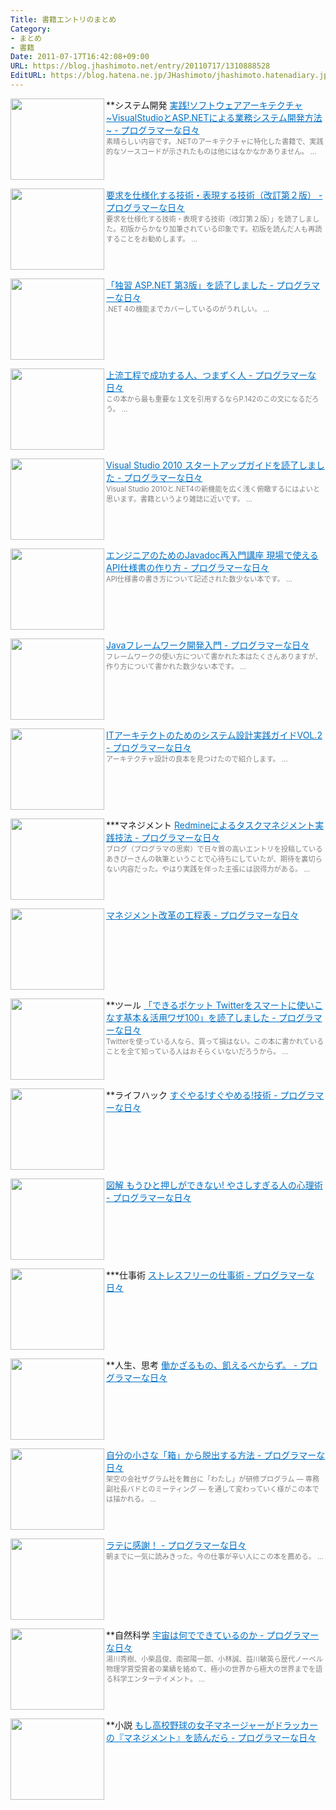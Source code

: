 ```yaml
---
Title: 書籍エントリのまとめ
Category:
- まとめ
- 書籍
Date: 2011-07-17T16:42:08+09:00
URL: https://blog.jhashimoto.net/entry/20110717/1310888528
EditURL: https://blog.hatena.ne.jp/JHashimoto/jhashimoto.hatenadiary.jp/atom/entry/12921228815717257484
---
```


**システム開発
<a href="http://jhashimoto.hatenadiary.jp/entry/20121103/1361917282" target="_blank" rel="nofollow"><img class="alignleft" align="left" border="0" src="http://capture.heartrails.com/150x130/shadow?http://jhashimoto.hatenadiary.jp/entry/20121103/1361917282" alt="" width="150" height="130" /></a><a style="color:#0070C5;" href="http://jhashimoto.hatenadiary.jp/entry/20121103/1361917282" target="_blank" rel="nofollow">実践!ソフトウェアアーキテクチャ ~VisualStudioとASP.NETによる業務システム開発方法~ - プログラマーな日々</a><a href="http://b.hatena.ne.jp/entry/http://jhashimoto.hatenadiary.jp/entry/20121103/1361917282" target="_blank"><img border="0" src="http://b.hatena.ne.jp/entry/image/http://jhashimoto.hatenadiary.jp/entry/20121103/1361917282" alt="" /></a><br><span style="color: #808080;font-size: 80%;">素晴らしい内容です。.NETのアーキテクチャに特化した書籍で、実践的なソースコードが示されたものは他にはなかなかありません。 ...</span><br style="clear:both;" />

<a href="http://jhashimoto.hatenadiary.jp/entry/20120123/1327313734" target="_blank" rel="nofollow"><img class="alignleft" align="left" border="0" src="http://capture.heartrails.com/150x130/shadow?http://jhashimoto.hatenadiary.jp/entry/20120123/1327313734" alt="" width="150" height="130" /></a><a style="color:#0070C5;" href="http://jhashimoto.hatenadiary.jp/entry/20120123/1327313734" target="_blank" rel="nofollow">要求を仕様化する技術・表現する技術（改訂第２版） - プログラマーな日々</a><a href="http://b.hatena.ne.jp/entry/http://jhashimoto.hatenadiary.jp/entry/20120123/1327313734" target="_blank"><img border="0" src="http://b.hatena.ne.jp/entry/image/http://jhashimoto.hatenadiary.jp/entry/20120123/1327313734" alt="" /></a><br><span style="color: #808080;font-size: 80%;">要求を仕様化する技術・表現する技術（改訂第２版）」を読了しました。初版からかなり加筆されている印象です。初版を読んだ人も再読することをお勧めします。 ...</span><br style="clear:both;" />

<a href="http://jhashimoto.hatenadiary.jp/entry/20111010/1318414905" target="_blank" rel="nofollow"><img class="alignleft" align="left" border="0" src="http://capture.heartrails.com/150x130/shadow?http://jhashimoto.hatenadiary.jp/entry/20111010/1318414905" alt="" width="150" height="130" /></a><a style="color:#0070C5;" href="http://jhashimoto.hatenadiary.jp/entry/20111010/1318414905" target="_blank" rel="nofollow">「独習 ASP.NET 第3版」を読了しました - プログラマーな日々</a><a href="http://b.hatena.ne.jp/entry/http://jhashimoto.hatenadiary.jp/entry/20111010/1318414905" target="_blank"><img border="0" src="http://b.hatena.ne.jp/entry/image/http://jhashimoto.hatenadiary.jp/entry/20111010/1318414905" alt="" /></a><br><span style="color: #808080;font-size: 80%;">.NET 4の機能までカバーしているのがうれしい。 ...</span><br style="clear:both;" />

<a href="http://jhashimoto.hatenadiary.jp/entry/20110717/1310884054" target="_blank" rel="nofollow"><img class="alignleft" align="left" border="0" src="http://capture.heartrails.com/150x130/shadow?http://jhashimoto.hatenadiary.jp/entry/20110717/1310884054" alt="" width="150" height="130" /></a><a style="color:#0070C5;" href="http://jhashimoto.hatenadiary.jp/entry/20110717/1310884054" target="_blank" rel="nofollow">上流工程で成功する人、つまずく人 - プログラマーな日々</a><a href="http://b.hatena.ne.jp/entry/http://jhashimoto.hatenadiary.jp/entry/20110717/1310884054" target="_blank"><img border="0" src="http://b.hatena.ne.jp/entry/image/http://jhashimoto.hatenadiary.jp/entry/20110717/1310884054" alt="" /></a><br><span style="color: #808080;font-size: 80%;">この本から最も重要な１文を引用するならP.142のこの文になるだろう。 ...</span><br style="clear:both;" />

<a href="http://jhashimoto.hatenadiary.jp/entry/20110602/1307081188" target="_blank" rel="nofollow"><img class="alignleft" align="left" border="0" src="http://capture.heartrails.com/150x130/shadow?http://jhashimoto.hatenadiary.jp/entry/20110602/1307081188" alt="" width="150" height="130" /></a><a style="color:#0070C5;" href="http://jhashimoto.hatenadiary.jp/entry/20110602/1307081188" target="_blank" rel="nofollow">Visual Studio 2010 スタートアップガイドを読了しました - プログラマーな日々</a><a href="http://b.hatena.ne.jp/entry/http://jhashimoto.hatenadiary.jp/entry/20110602/1307081188" target="_blank"><img border="0" src="http://b.hatena.ne.jp/entry/image/http://jhashimoto.hatenadiary.jp/entry/20110602/1307081188" alt="" /></a><br><span style="color: #808080;font-size: 80%;">Visual Studio 2010と.NET4の新機能を広く浅く俯瞰するにはよいと思います。書籍というより雑誌に近いです。 ...</span><br style="clear:both;" />

<a href="http://jhashimoto.hatenadiary.jp/entry/20110421/1304499257" target="_blank" rel="nofollow"><img class="alignleft" align="left" border="0" src="http://capture.heartrails.com/150x130/shadow?http://jhashimoto.hatenadiary.jp/entry/20110421/1304499257" alt="" width="150" height="130" /></a><a style="color:#0070C5;" href="http://jhashimoto.hatenadiary.jp/entry/20110421/1304499257" target="_blank" rel="nofollow">エンジニアのためのJavadoc再入門講座 現場で使えるAPI仕様書の作り方 - プログラマーな日々</a><a href="http://b.hatena.ne.jp/entry/http://jhashimoto.hatenadiary.jp/entry/20110421/1304499257" target="_blank"><img border="0" src="http://b.hatena.ne.jp/entry/image/http://jhashimoto.hatenadiary.jp/entry/20110421/1304499257" alt="" /></a><br><span style="color: #808080;font-size: 80%;">API仕様書の書き方について記述された数少ない本です。 ...</span><br style="clear:both;" />

<a href="http://jhashimoto.hatenadiary.jp/entry/20110420/1304409801" target="_blank" rel="nofollow"><img class="alignleft" align="left" border="0" src="http://capture.heartrails.com/150x130/shadow?http://jhashimoto.hatenadiary.jp/entry/20110420/1304409801" alt="" width="150" height="130" /></a><a style="color:#0070C5;" href="http://jhashimoto.hatenadiary.jp/entry/20110420/1304409801" target="_blank" rel="nofollow">Javaフレームワーク開発入門 - プログラマーな日々</a><a href="http://b.hatena.ne.jp/entry/http://jhashimoto.hatenadiary.jp/entry/20110420/1304409801" target="_blank"><img border="0" src="http://b.hatena.ne.jp/entry/image/http://jhashimoto.hatenadiary.jp/entry/20110420/1304409801" alt="" /></a><br><span style="color: #808080;font-size: 80%;">フレームワークの使い方について書かれた本はたくさんありますが、作り方について書かれた数少ない本です。 ...</span><br style="clear:both;" />

<a href="http://jhashimoto.hatenadiary.jp/entry/20110419/1304066574" target="_blank" rel="nofollow"><img class="alignleft" align="left" border="0" src="http://capture.heartrails.com/150x130/shadow?http://jhashimoto.hatenadiary.jp/entry/20110419/1304066574" alt="" width="150" height="130" /></a><a style="color:#0070C5;" href="http://jhashimoto.hatenadiary.jp/entry/20110419/1304066574" target="_blank" rel="nofollow">ITアーキテクトのためのシステム設計実践ガイドVOL.2 - プログラマーな日々</a><a href="http://b.hatena.ne.jp/entry/http://jhashimoto.hatenadiary.jp/entry/20110419/1304066574" target="_blank"><img border="0" src="http://b.hatena.ne.jp/entry/image/http://jhashimoto.hatenadiary.jp/entry/20110419/1304066574" alt="" /></a><br><span style="color: #808080;font-size: 80%;">アーキテクチャ設計の良本を見つけたので紹介します。  ...</span><br style="clear:both;" />

***マネジメント
<a href="http://jhashimoto.hatenadiary.jp/entry/20101128/1290969498" target="_blank" rel="nofollow"><img class="alignleft" align="left" border="0" src="http://capture.heartrails.com/150x130/shadow?http://jhashimoto.hatenadiary.jp/entry/20101128/1290969498" alt="" width="150" height="130" /></a><a style="color:#0070C5;" href="http://jhashimoto.hatenadiary.jp/entry/20101128/1290969498" target="_blank" rel="nofollow">Redmineによるタスクマネジメント実践技法 - プログラマーな日々</a><a href="http://b.hatena.ne.jp/entry/http://jhashimoto.hatenadiary.jp/entry/20101128/1290969498" target="_blank"><img border="0" src="http://b.hatena.ne.jp/entry/image/http://jhashimoto.hatenadiary.jp/entry/20101128/1290969498" alt="" /></a><br><span style="color: #808080;font-size: 80%;">ブログ（プログラマの思索）で日々質の高いエントリを投稿しているあきぴーさんの執筆ということで心待ちにしていたが、期待を裏切らない内容だった。やはり実践を伴った主張には説得力がある。 ...</span><br style="clear:both;" />

<a href="http://jhashimoto.hatenadiary.jp/entry/20101213/1292233792" target="_blank" rel="nofollow"><img class="alignleft" align="left" border="0" src="http://capture.heartrails.com/150x130/shadow?http://jhashimoto.hatenadiary.jp/entry/20101213/1292233792" alt="" width="150" height="130" /></a><a style="color:#0070C5;" href="http://jhashimoto.hatenadiary.jp/entry/20101213/1292233792" target="_blank" rel="nofollow">マネジメント改革の工程表 - プログラマーな日々</a><a href="http://b.hatena.ne.jp/entry/http://jhashimoto.hatenadiary.jp/entry/20101213/1292233792" target="_blank"><img border="0" src="http://b.hatena.ne.jp/entry/image/http://jhashimoto.hatenadiary.jp/entry/20101213/1292233792" alt="" /></a><br style="clear:both;" />

**ツール
<a href="http://jhashimoto.hatenadiary.jp/entry/20120103/1326321436" target="_blank" rel="nofollow"><img class="alignleft" align="left" border="0" src="http://capture.heartrails.com/150x130/shadow?http://jhashimoto.hatenadiary.jp/entry/20120103/1326321436" alt="" width="150" height="130" /></a><a style="color:#0070C5;" href="http://jhashimoto.hatenadiary.jp/entry/20120103/1326321436" target="_blank" rel="nofollow">「できるポケット Twitterをスマートに使いこなす基本＆活用ワザ100」を読了しました - プログラマーな日々</a><a href="http://b.hatena.ne.jp/entry/http://jhashimoto.hatenadiary.jp/entry/20120103/1326321436" target="_blank"><img border="0" src="http://b.hatena.ne.jp/entry/image/http://jhashimoto.hatenadiary.jp/entry/20120103/1326321436" alt="" /></a><br><span style="color: #808080;font-size: 80%;">Twitterを使っている人なら、買って損はない。この本に書かれていることを全て知っている人はおそらくいないだろうから。 ...</span><br style="clear:both;" />

**ライフハック
<a href="http://jhashimoto.hatenadiary.jp/entry/20101212/1292113212" target="_blank" rel="nofollow"><img class="alignleft" align="left" border="0" src="http://capture.heartrails.com/150x130/shadow?http://jhashimoto.hatenadiary.jp/entry/20101212/1292113212" alt="" width="150" height="130" /></a><a style="color:#0070C5;" href="http://jhashimoto.hatenadiary.jp/entry/20101212/1292113212" target="_blank" rel="nofollow">すぐやる!すぐやめる!技術 - プログラマーな日々</a><a href="http://b.hatena.ne.jp/entry/http://jhashimoto.hatenadiary.jp/entry/20101212/1292113212" target="_blank"><img border="0" src="http://b.hatena.ne.jp/entry/image/http://jhashimoto.hatenadiary.jp/entry/20101212/1292113212" alt="" /></a><br style="clear:both;" />

<a href="http://jhashimoto.hatenadiary.jp/entry/20101225/1293253620" target="_blank" rel="nofollow"><img class="alignleft" align="left" border="0" src="http://capture.heartrails.com/150x130/shadow?http://jhashimoto.hatenadiary.jp/entry/20101225/1293253620" alt="" width="150" height="130" /></a><a style="color:#0070C5;" href="http://jhashimoto.hatenadiary.jp/entry/20101225/1293253620" target="_blank" rel="nofollow">図解 もうひと押しができない! やさしすぎる人の心理術 - プログラマーな日々</a><a href="http://b.hatena.ne.jp/entry/http://jhashimoto.hatenadiary.jp/entry/20101225/1293253620" target="_blank"><img border="0" src="http://b.hatena.ne.jp/entry/image/http://jhashimoto.hatenadiary.jp/entry/20101225/1293253620" alt="" /></a><br style="clear:both;" />

***仕事術
<a href="http://jhashimoto.hatenadiary.jp/entry/20101210/1291947242" target="_blank" rel="nofollow"><img class="alignleft" align="left" border="0" src="http://capture.heartrails.com/150x130/shadow?http://jhashimoto.hatenadiary.jp/entry/20101210/1291947242" alt="" width="150" height="130" /></a><a style="color:#0070C5;" href="http://jhashimoto.hatenadiary.jp/entry/20101210/1291947242" target="_blank" rel="nofollow">ストレスフリーの仕事術 - プログラマーな日々</a><a href="http://b.hatena.ne.jp/entry/http://jhashimoto.hatenadiary.jp/entry/20101210/1291947242" target="_blank"><img border="0" src="http://b.hatena.ne.jp/entry/image/http://jhashimoto.hatenadiary.jp/entry/20101210/1291947242" alt="" /></a><br style="clear:both;" />

**人生、思考
<a href="http://jhashimoto.hatenadiary.jp/entry/20110218/1297995646" target="_blank" rel="nofollow"><img class="alignleft" align="left" border="0" src="http://capture.heartrails.com/150x130/shadow?http://jhashimoto.hatenadiary.jp/entry/20110218/1297995646" alt="" width="150" height="130" /></a><a style="color:#0070C5;" href="http://jhashimoto.hatenadiary.jp/entry/20110218/1297995646" target="_blank" rel="nofollow">働かざるもの、飢えるべからず。 - プログラマーな日々</a><a href="http://b.hatena.ne.jp/entry/http://jhashimoto.hatenadiary.jp/entry/20110218/1297995646" target="_blank"><img border="0" src="http://b.hatena.ne.jp/entry/image/http://jhashimoto.hatenadiary.jp/entry/20110218/1297995646" alt="" /></a><br style="clear:both;" />

<a href="http://jhashimoto.hatenadiary.jp/entry/20120201/1328097013" target="_blank" rel="nofollow"><img class="alignleft" align="left" border="0" src="http://capture.heartrails.com/150x130/shadow?http://jhashimoto.hatenadiary.jp/entry/20120201/1328097013" alt="" width="150" height="130" /></a><a style="color:#0070C5;" href="http://jhashimoto.hatenadiary.jp/entry/20120201/1328097013" target="_blank" rel="nofollow">自分の小さな「箱」から脱出する方法 - プログラマーな日々</a><a href="http://b.hatena.ne.jp/entry/http://jhashimoto.hatenadiary.jp/entry/20120201/1328097013" target="_blank"><img border="0" src="http://b.hatena.ne.jp/entry/image/http://jhashimoto.hatenadiary.jp/entry/20120201/1328097013" alt="" /></a><br><span style="color: #808080;font-size: 80%;">架空の会社ザグラム社を舞台に「わたし」が研修プログラム ― 専務副社長バドとのミーティング ― を通して変わっていく様がこの本では描かれる。  ...</span><br style="clear:both;" />

<a href="http://jhashimoto.hatenadiary.jp/entry/20101121/1290367936" target="_blank" rel="nofollow"><img class="alignleft" align="left" border="0" src="http://capture.heartrails.com/150x130/shadow?http://jhashimoto.hatenadiary.jp/entry/20101121/1290367936" alt="" width="150" height="130" /></a><a style="color:#0070C5;" href="http://jhashimoto.hatenadiary.jp/entry/20101121/1290367936" target="_blank" rel="nofollow">ラテに感謝！ - プログラマーな日々</a><a href="http://b.hatena.ne.jp/entry/http://jhashimoto.hatenadiary.jp/entry/20101121/1290367936" target="_blank"><img border="0" src="http://b.hatena.ne.jp/entry/image/http://jhashimoto.hatenadiary.jp/entry/20101121/1290367936" alt="" /></a><br><span style="color: #808080;font-size: 80%;">朝までに一気に読みきった。今の仕事が辛い人にこの本を薦める。 ...</span><br style="clear:both;" />

**自然科学
<a href="http://jhashimoto.hatenadiary.jp/entry/20110702/1309595245" target="_blank" rel="nofollow"><img class="alignleft" align="left" border="0" src="http://capture.heartrails.com/150x130/shadow?http://jhashimoto.hatenadiary.jp/entry/20110702/1309595245" alt="" width="150" height="130" /></a><a style="color:#0070C5;" href="http://jhashimoto.hatenadiary.jp/entry/20110702/1309595245" target="_blank" rel="nofollow">宇宙は何でできているのか - プログラマーな日々</a><a href="http://b.hatena.ne.jp/entry/http://jhashimoto.hatenadiary.jp/entry/20110702/1309595245" target="_blank"><img border="0" src="http://b.hatena.ne.jp/entry/image/http://jhashimoto.hatenadiary.jp/entry/20110702/1309595245" alt="" /></a><br><span style="color: #808080;font-size: 80%;">湯川秀樹、小柴昌俊、南部陽一郎、小林誠、益川敏英ら歴代ノーベル物理学賞受賞者の業績を絡めて、極小の世界から極大の世界までを語る科学エンターテイメント。 ...</span><br style="clear:both;" />

**小説
<a href="http://jhashimoto.hatenadiary.jp/entry/20110106/1294306131" target="_blank" rel="nofollow"><img class="alignleft" align="left" border="0" src="http://capture.heartrails.com/150x130/shadow?http://jhashimoto.hatenadiary.jp/entry/20110106/1294306131" alt="" width="150" height="130" /></a><a style="color:#0070C5;" href="http://jhashimoto.hatenadiary.jp/entry/20110106/1294306131" target="_blank" rel="nofollow">もし高校野球の女子マネージャーがドラッカーの『マネジメント』を読んだら - プログラマーな日々</a><a href="http://b.hatena.ne.jp/entry/http://jhashimoto.hatenadiary.jp/entry/20110106/1294306131" target="_blank"><img border="0" src="http://b.hatena.ne.jp/entry/image/http://jhashimoto.hatenadiary.jp/entry/20110106/1294306131" alt="" /></a><br style="clear:both;" />
